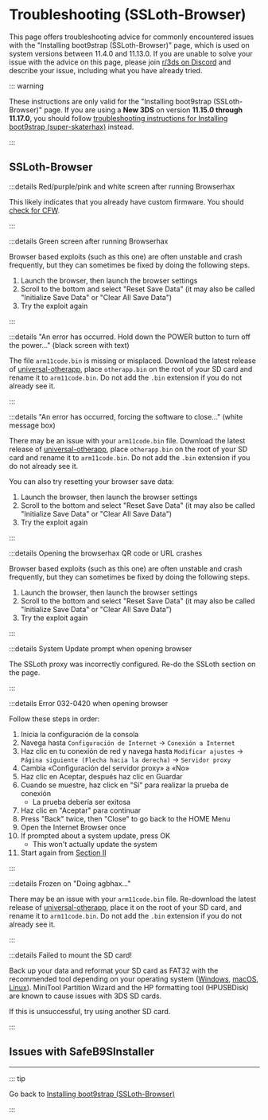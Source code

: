 # Troubleshooting (SSLoth-Browser)

This page offers troubleshooting advice for commonly encountered issues with the "Installing boot9strap (SSLoth-Browser)" page, which is used on system versions between 11.4.0 and 11.13.0. If you are unable to solve your issue with the advice on this page, please join [r/3ds on Discord](https://discord.gg/3ds) and describe your issue, including what you have already tried.

::: warning

These instructions are only valid for the "Installing boot9strap (SSLoth-Browser)" page. If you are using a **New 3DS** on version **11.15.0 through 11.17.0**, you should follow [troubleshooting instructions for Installing boot9strap (super-skaterhax)](troubleshooting-super-skaterhax) instead.

:::

## SSLoth-Browser

:::details Red/purple/pink and white screen after running Browserhax

This likely indicates that you already have custom firmware. You should [check for CFW](checking-for-cfw).

:::

:::details Green screen after running Browserhax

Browser based exploits (such as this one) are often unstable and crash frequently, but they can sometimes be fixed by doing the following steps.

1. Launch the browser, then launch the browser settings
2. Scroll to the bottom and select "Reset Save Data" (it may also be called "Initialize Save Data" or "Clear All Save Data")
3. Try the exploit again

:::

:::details "An error has occurred. Hold down the POWER button to turn off the power..." (black screen with text)

The file `arm11code.bin` is missing or misplaced. Download the latest release of [universal-otherapp](https://github.com/TuxSH/universal-otherapp/releases/latest), place `otherapp.bin` on the root of your SD card and rename it to `arm11code.bin`. Do not add the `.bin` extension if you do not already see it.

:::

:::details "An error has occurred, forcing the software to close..." (white message box)

There may be an issue with your `arm11code.bin` file. Download the latest release of [universal-otherapp](https://github.com/TuxSH/universal-otherapp/releases/latest), place `otherapp.bin` on the root of your SD card and rename it to `arm11code.bin`. Do not add the `.bin` extension if you do not already see it.

You can also try resetting your browser save data:

1. Launch the browser, then launch the browser settings
2. Scroll to the bottom and select "Reset Save Data" (it may also be called "Initialize Save Data" or "Clear All Save Data")
3. Try the exploit again

:::

:::details Opening the browserhax QR code or URL crashes

Browser based exploits (such as this one) are often unstable and crash frequently, but they can sometimes be fixed by doing the following steps.

1. Launch the browser, then launch the browser settings
2. Scroll to the bottom and select "Reset Save Data" (it may also be called "Initialize Save Data" or "Clear All Save Data")
3. Try the exploit again

:::

:::details System Update prompt when opening browser

The SSLoth proxy was incorrectly configured. Re-do the SSLoth section on the page.

:::

:::details Error 032-0420 when opening browser

Follow these steps in order:

1. Inicia la configuración de la consola
2. Navega hasta `Configuración de Internet` -> `Conexión a Internet`
3. Haz clic en tu conexión de red y navega hasta `Modificar ajustes` -> `Página siguiente (Flecha hacia la derecha)` -> `Servidor proxy`
4. Cambia «Configuración del servidor proxy» a «No»
5. Haz clic en Aceptar, después haz clic en Guardar
6. Cuando se muestre, haz click en "Sí" para realizar la prueba de conexión
    - La prueba debería ser exitosa
7. Haz clic en "Aceptar" para continuar
8. Press "Back" twice, then "Close" to go back to the HOME Menu
9. Open the Internet Browser once
10. If prompted about a system update, press OK
    - This won't actually update the system
11. Start again from [Section II](installing-boot9strap-\(ssloth-browser\).html#section-ii---ssloth)

:::

:::details Frozen on "Doing agbhax..."

There may be an issue with your `arm11code.bin` file. Re-download the latest release of [universal-otherapp](https://github.com/TuxSH/universal-otherapp/releases/latest), place it on the root of your SD card, and rename it to `arm11code.bin`. Do not add the `.bin` extension if you do not already see it.

:::

:::details Failed to mount the SD card!

Back up your data and reformat your SD card as FAT32 with the recommended tool depending on your operating system ([Windows](formatting-sd-\(windows\)), [macOS](formatting-sd-\(mac\)), [Linux](formatting-sd-\(linux\))). MiniTool Partition Wizard and the HP formatting tool (HPUSBDisk) are known to cause issues with 3DS SD cards.

If this is unsuccessful, try using another SD card.

:::

<!--@include: ./_include/troubleshooting-khc-common.md -->

## Issues with SafeB9SInstaller

<!--@include: ./_include/troubleshooting-sb9si-bin.md -->

<!--@include: ./_include/troubleshooting-sb9si-common.md -->

<!--@include: ./_include/troubleshooting-get-help-common.md -->

---

::: tip

Go back to [Installing boot9strap (SSLoth-Browser)](installing-boot9strap-\(ssloth-browser\))

:::

<!--@include: ./_include/troubleshooting-return.md -->
